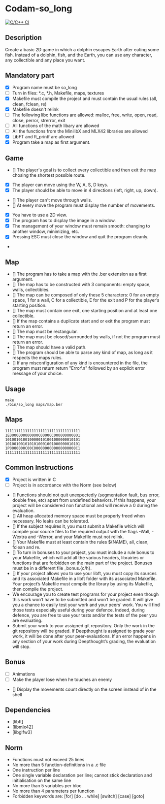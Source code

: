 # Codam-so_long

[![C/C++ CI](https://github.com/jensbouma/Codam-so_long/actions/workflows/c-cpp.yml/badge.svg)](https://github.com/jensbouma/Codam-so_long/actions/workflows/c-cpp.yml)

## Description
Create a basic 2D game in which a dolphin
escapes Earth after eating some fish. Instead of
a dolphin, fish, and the Earth, you can use any
character, any collectible and any place you want.

## Mandatory part
- [x] Program name must be so_long
- [ ] Turn in files: *.c, *.h, Makefile, maps, textures
- [x] Makefile must compile the project and must contain the usual rules (all, clean, fclean, re)
- [x] Makefile doesn't relink
- [ ] The following libc functions are allowed: malloc, free, write, open, read, close, perror, strerror, exit
- [ ] All functions of the math libary are allowed
- [ ] All the functions from the MinilibX and MLX42 libraries are allowed
- [x] LibFT and ft_printf are allowed
- [x] Program take a map as first argument.

## Game
- [] The player's goal is to collect every collectible and then exit the map chosing the shortest possible route.
- [x] The player can move using the W, A, S, D keys.
- [x] The player should be able to move in 4 directions (left, right, up, down).
- [] The player can't move through walls.
- [] At every move the program must display the number of movements.
- [x] You have to use a 2D view.
- [x] The program has to display the image in a window.
- [x] The management of your window must remain smooth: changing to another window, minimizing, etc.
- [x] Pressing ESC must close the window and quit the program cleanly.
- 

## Map
- [] The program has to take a map with the .ber extension as a first argument.
- [] The map has to be constructed with 3 components: empty space, walls, collectibles.
- [] The map can be composed of only these 5 characters: 0 for an empty space, 1 for a wall, C for a collectible, E for the exit and P for the player’s starting position.
- [] The map must contain one exit, one starting position and at least one collectible.
- [] If the map contains a duplicate start and or exit the program must return an error.
- [] The map must be rectangular.
- [] The map must be closed/surrounded by walls, if not the program must return an error.
- [] The map should have a valid path.
- [] The program should be able to parse any kind of map, as long as it respects the maps rules.
- [] If any misconfiguration of any kind is encountered in the file, the program must return return "Error\n" followed by an explicit error message of your choice.


## Usage
```
make
./bin/so_long maps/map.ber
```

## Maps
```
1111111111111111111111111111111111
1E0000000000000C00000C000000000001
1010010100100000101001000000010101
1010010010101010001001000000010101
1P0000000C00C0000000000000000000C1
1111111111111111111111111111111111
```

## Common Instructions
- [x] Project is written in C
- [ ] Project is in accordance with the Norm (see below)
- [] Functions should not quit unexpectedly (segmentation fault, bus error, double free, etc) apart from undefined behaviors. If this happens, your project will be considered non functional and will receive a 0 during the evaluation.
- [] All heap allocated memory space must be properly freed when necessary. No leaks can be tolerated.
- [] If the subject requires it, you must submit a Makefile which will compile your source files to the required output with the flags -Wall, -Wextra and -Werror, and your Makefile must not relink.
- [] Your Makefile must at least contain the rules $(NAME), all, clean, fclean and re.
- [] To turn in bonuses to your project, you must include a rule bonus to your Makefile, which will add all the various headers, librairies or functions that are forbidden on the main part of the project. Bonuses must be in a different file _bonus.{c/h}.
- [] If your project allows you to use your libft, you must copy its sources and its associated Makefile in a libft folder with its associated Makefile. Your project’s Makefile must compile the library by using its Makefile, then compile the project.
- We encourage you to create test programs for your project even though this work won’t have to be submitted and won’t be graded. It will give you a chance to easily test your work and your peers’ work. You will find those tests especially useful during your defence. Indeed, during defence, you are free to use your tests and/or the tests of the peer you are evaluating.
- Submit your work to your assigned git repository. Only the work in the git repository will be graded. If Deepthought is assigned to grade your work, it will be done after your peer-evaluations. If an error happens in any section of your work during Deepthought’s grading, the evaluation will stop.

## Bonus
- [ ] Animations
- [ ] Make the player lose when he touches an enemy
- [] Display the movements count directly on the screen instead of in the shell

## Dependencies
- [libft]
- [libmlx42]
- [libglfw3]

## Norm
- Functions must not exceed 25 lines
- No more than 5 function-definitions in a .c file
- One instruction per line
- One single variable declaration per line; cannot stick declaration and initialisation on the same line
- No more than 5 variables per bloc
- No more than 4 parameters per function
- Forbidden keywords are: [for] [do ... while] [switch] [case] [goto]
